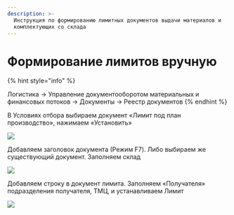 ```yaml
---
description: >-
  Инструкция по формированию лимитных документов выдачи материалов и
  комплектующих со склада
---
```


# Формирование лимитов вручную

{% hint style="info" %}
Логистика → Управление документооборотом материальных и финансовых потоков → Документы → Реестр документов
{% endhint %}

В Условиях отбора выбираем документ «Лимит под план производство», нажимаем «Установить»

![](<../../../.gitbook/assets/image (582).png>)

Добавляем заголовок документа (Режим F7). Либо выбираем же существующий документ. Заполняем склад

![](<../../../.gitbook/assets/image (980).png>)

Добавляем строку в документ лимита. Заполняем «Получателя» подразделения получателя, ТМЦ, и устанавливаем Лимит

![](<../../../.gitbook/assets/image (1001).png>)
